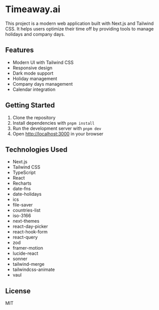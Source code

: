# Timeaway.ai

This project is a modern web application built with Next.js and Tailwind CSS. It helps users optimize their time off by providing tools to manage holidays and company days.

## Features

- Modern UI with Tailwind CSS
- Responsive design
- Dark mode support
- Holiday management
- Company days management
- Calendar integration

## Getting Started

1. Clone the repository
2. Install dependencies with `pnpm install`
3. Run the development server with `pnpm dev`
4. Open [http://localhost:3000](http://localhost:3000) in your browser

## Technologies Used

- Next.js
- Tailwind CSS
- TypeScript
- React
- Recharts
- date-fns
- date-holidays
- ics
- file-saver
- countries-list
- iso-3166
- next-themes
- react-day-picker
- react-hook-form
- react-query
- zod
- framer-motion
- lucide-react
- sonner
- tailwind-merge
- tailwindcss-animate
- vaul

## License

MIT
